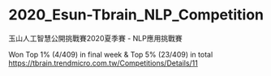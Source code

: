 # 2020_Esun-Tbrain_NLP_Competition

玉山人工智慧公開挑戰賽2020夏季賽 - NLP應用挑戰賽

Won Top 1% (4/409) in final week & Top 5% (23/409) in total
https://tbrain.trendmicro.com.tw/Competitions/Details/11
